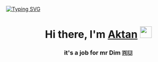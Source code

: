 [![Typing SVG](https://readme-typing-svg.herokuapp.com?color=%2336BCF7&lines=salam+aleykum)](https://git.io/typing-svg)
<h1 align="center">Hi there, I'm <a href="https://dt.ru/" target="_blank">Aktan</a> 
<img src="https://github.com/blackcater/blackcater/raw/main/images/Hi.gif" height="32"/></h1>
<h3 align="center">it's a job for mr Dim 🇷🇺</h3>
